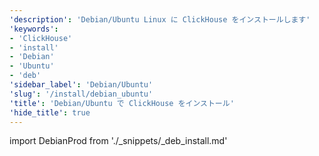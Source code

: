 ```yaml
---
'description': 'Debian/Ubuntu Linux に ClickHouse をインストールします'
'keywords':
- 'ClickHouse'
- 'install'
- 'Debian'
- 'Ubuntu'
- 'deb'
'sidebar_label': 'Debian/Ubuntu'
'slug': '/install/debian_ubuntu'
'title': 'Debian/Ubuntu で ClickHouse をインストール'
'hide_title': true
---
```


import DebianProd from './_snippets/_deb_install.md'

<DebianProd/>
